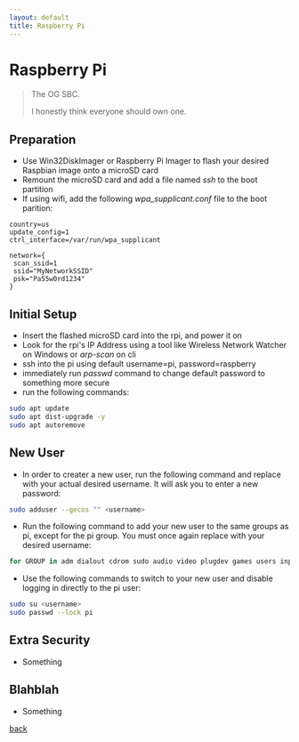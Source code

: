 ```yaml
---
layout: default
title: Raspberry Pi
---
```


# Raspberry Pi

> The OG SBC.
> 
> I honestly think everyone should own one.

## Preparation
*   Use Win32DiskImager or Raspberry Pi Imager to flash your desired Raspbian image onto a microSD card
*   Remount the microSD card and add a file named *ssh* to the boot partition
*   If using wifi, add the following *wpa_supplicant.conf* file to the boot parition:
```
country=us
update_config=1
ctrl_interface=/var/run/wpa_supplicant

network={
 scan_ssid=1
 ssid="MyNetworkSSID"
 psk="Pa55w0rd1234"
}
```

## Initial Setup
*   Insert the flashed microSD card into the rpi, and power it on
*   Look for the rpi's IP Address using a tool like Wireless Network Watcher on Windows or *arp-scan* on cli
*   ssh into the pi using default username=pi, password=raspberry
*   immediately run *passwd* command to change default password to something more secure
*   run the following commands:
```bash
sudo apt update
sudo apt dist-upgrade -y
sudo apt autoremove
```

## New User
*   In order to creater a new user, run the following command and replace *<username>* with your actual desired username. It will ask you to enter a new password:
```bash
sudo adduser --gecos "" <username>
```
*   Run the following command to add your new user to the same groups as pi, except for the pi group. You must once again replace *<username>* with your desired username:
```bash
for GROUP in adm dialout cdrom sudo audio video plugdev games users input netdev spi i2c gpio; do sudo adduser <username> $GROUP; done
```
*   Use the following commands to switch to your new user and disable logging in directly to the pi user:
```bash
sudo su <username>
sudo passwd --lock pi
```

## Extra Security
*   Something

## Blahblah
*   Something

[back](../)
